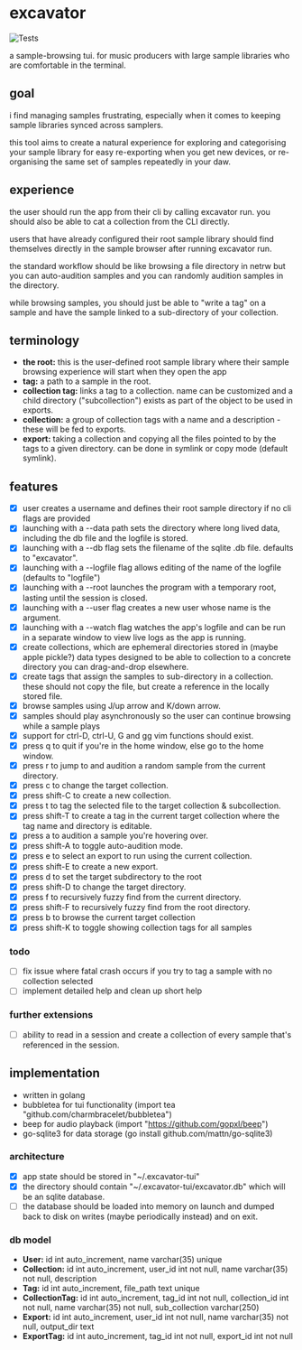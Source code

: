 # excavator
![Tests](https://github.com/jesses-code-adventures/excavator/actions/workflows/formatting.yml/badge.svg)

a sample-browsing tui. for music producers with large sample libraries who are comfortable in the terminal.

## goal
i find managing samples frustrating, especially when it comes to keeping sample libraries synced across samplers.

this tool aims to create a natural experience for exploring and categorising your sample library for easy re-exporting when you get new devices, or re-organising the same set of samples repeatedly in your daw.

## experience
the user should run the app from their cli by calling excavator run. you should also be able to cat a collection from the CLI directly.

users that have already configured their root sample library should find themselves directly in the sample browser after running excavator run.

the standard workflow should be like browsing a file directory in netrw but you can auto-audition samples and you can randomly audition samples in the directory.

while browsing samples, you should just be able to "write a tag" on a sample and have the sample linked to a sub-directory of your collection.

## terminology
- **the root:** this is the user-defined root sample library where their sample browsing experience will start when they open the app
- **tag:** a path to a sample in the root.
- **collection tag:** links a tag to a collection. name can be customized and a child directory ("subcollection") exists as part of the object to be used in exports.
- **collection:** a group of collection tags with a name and a description - these will be fed to exports.
- **export:** taking a collection and copying all the files pointed to by the tags to a given directory. can be done in symlink or copy mode (default symlink).

## features
- [x] user creates a username and defines their root sample directory if no cli flags are provided
- [x] launching with a --data path sets the directory where long lived data, including the db file and the logfile is stored.
- [x] launching with a --db flag sets the filename of the sqlite .db file. defaults to "excavator".
- [x] launching with a --logfile flag allows editing of the name of the logfile (defaults to "logfile")
- [x] launching with a --root launches the program with a temporary root, lasting until the session is closed.
- [x] launching with a --user flag creates a new user whose name is the argument.
- [x] launching with a --watch flag watches the app's logfile and can be run in a separate window to view live logs as the app is running.
- [x] create collections, which are ephemeral directories stored in (maybe apple pickle?) data types designed to be able to collection to a concrete directory you can drag-and-drop elsewhere.
- [x] create tags that assign the samples to sub-directory in a collection. these should not copy the file, but create a reference in the locally stored file.
- [x] browse samples using J/up arrow and K/down arrow.
- [x] samples should play asynchronously so the user can continue browsing while a sample plays
- [x] support for ctrl-D, ctrl-U, G and gg vim functions should exist.
- [x] press q to quit if you're in the home window, else go to the home window.
- [x] press r to jump to and audition a random sample from the current directory.
- [x] press c to change the target collection.
- [x] press shift-C to create a new collection.
- [x] press t to tag the selected file to the target collection & subcollection.
- [x] press shift-T to create a tag in the current target collection where the tag name and directory is editable.
- [x] press a to audition a sample you're hovering over.
- [x] press shift-A to toggle auto-audition mode.
- [x] press e to select an export to run using the current collection.
- [x] press shift-E to create a new export.
- [x] press d to set the target subdirectory to the root
- [x] press shift-D to change the target directory.
- [x] press f to recursively fuzzy find from the current directory.
- [x] press shift-F to recursively fuzzy find from the root directory.
- [x] press b to browse the current target collection
- [x] press shift-K to toggle showing collection tags for all samples

### todo
- [ ] fix issue where fatal crash occurs if you try to tag a sample with no collection selected
- [ ] implement detailed help and clean up short help

### further extensions
- [ ] ability to read in a session and create a collection of every sample that's referenced in the session.

## implementation
- written in golang
- bubbletea for tui functionality (import tea "github.com/charmbracelet/bubbletea")
- beep for audio playback (import "https://github.com/gopxl/beep")
- go-sqlite3 for data storage (go install github.com/mattn/go-sqlite3)

### architecture
- [x] app state should be stored in "~/.excavator-tui"
- [x] the directory should contain "~/.excavator-tui/excavator.db" which will be an sqlite database.
- [ ] the database should be loaded into memory on launch and dumped back to disk on writes (maybe periodically instead) and on exit.

### db model
- **User:** id int auto_increment, name varchar(35) unique
- **Collection:** id int auto_increment, user_id int not null, name varchar(35) not null, description
- **Tag:** id int auto_increment, file_path text unique
- **CollectionTag:** id int auto_increment, tag_id int not null, collection_id int not null, name varchar(35) not null, sub_collection varchar(250)
- **Export:** id int auto_increment, user_id int not null, name varchar(35) not null, output_dir text
- **ExportTag:** id int auto_increment, tag_id int not null, export_id int not null
